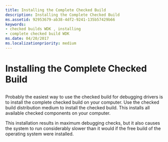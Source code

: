 ```yaml
---
title: Installing the Complete Checked Build
description: Installing the Complete Checked Build
ms.assetid: 92953679-ab38-4df2-9241-135b57429b66
keywords:
- checked builds WDK , installing
- complete checked build WDK
ms.date: 04/20/2017
ms.localizationpriority: medium
---
```


# Installing the Complete Checked Build


## <span id="ddk_installing_the_complete_checked_build_tools"></span><span id="DDK_INSTALLING_THE_COMPLETE_CHECKED_BUILD_TOOLS"></span>


Probably the easiest way to use the checked build for debugging drivers is to install the complete checked build on your computer. Use the checked build distribution medium to install the checked build. This installs all available checked components on your computer.

This installation results in maximum debugging checks, but it also causes the system to run considerably slower than it would if the free build of the operating system were installed.

 

 





